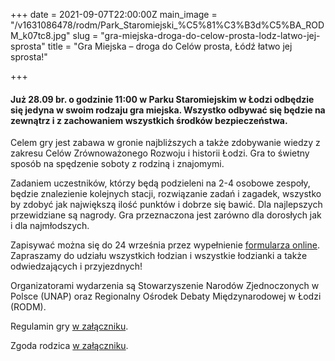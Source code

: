 +++
date = 2021-09-07T22:00:00Z
main_image = "/v1631086478/rodm/Park_Staromiejski_%C5%81%C3%B3d%C5%BA_RODM_k07tc8.jpg"
slug = "gra-miejska-droga-do-celow-prosta-lodz-latwo-jej-sprosta"
title = "Gra Miejska – droga do Celów prosta, Łódź łatwo jej sprosta!"

+++
#### **Już 28.09 br. o godzinie 11:00 w Parku Staromiejskim w Łodzi odbędzie się jedyna w swoim rodzaju gra miejska. Wszystko odbywać się będzie na zewnątrz i z zachowaniem wszystkich środków bezpieczeństwa.**

Celem gry jest zabawa w gronie najbliższych a także zdobywanie wiedzy z zakresu Celów Zrównoważonego Rozwoju i historii Łodzi. Gra to świetny sposób na spędzenie soboty z rodziną i znajomymi.

Zadaniem uczestników, którzy będą podzieleni na 2-4 osobowe zespoły, będzie znalezienie kolejnych stacji, rozwiązanie zadań i zagadek, wszystko by zdobyć jak największą ilość punktów i dobrze się bawić. Dla najlepszych przewidziane są nagrody. Gra przeznaczona jest zarówno dla dorosłych jak i dla najmłodszych.

Zapisywać można się do 24 września przez wypełnienie [formularza online](https://docs.google.com/forms/d/e/1FAIpQLScV8hH61Vb6OFhbHrDfZ6efbjJhgDC4MASeyZeumIg_oSwjVw/viewform "https://docs.google.com/forms/d/e/1FAIpQLScV8hH61Vb6OFhbHrDfZ6efbjJhgDC4MASeyZeumIg_oSwjVw/viewform"). Zapraszamy do udziału wszystkich łodzian i wszystkie łodzianki a także odwiedzających i przyjezdnych!

Organizatorami wydarzenia są Stowarzyszenie Narodów Zjednoczonych w Polsce (UNAP) oraz Regionalny Ośrodek Debaty Międzynarodowej w Łodzi (RODM).

Regulamin gry [w załączniku](https://b87d0f7d-5927-4af6-a982-e682d6b9c374.filesusr.com/ugd/35b206_7ff209d7428b4514911907d09d78ba45.pdf "https://b87d0f7d-5927-4af6-a982-e682d6b9c374.filesusr.com/ugd/35b206_7ff209d7428b4514911907d09d78ba45.pdf").

Zgoda rodzica [w załączniku](https://b87d0f7d-5927-4af6-a982-e682d6b9c374.filesusr.com/ugd/35b206_f48e2a3f07f041ffa2c4b33f5bcd75c7.pdf "https://b87d0f7d-5927-4af6-a982-e682d6b9c374.filesusr.com/ugd/35b206_f48e2a3f07f041ffa2c4b33f5bcd75c7.pdf").